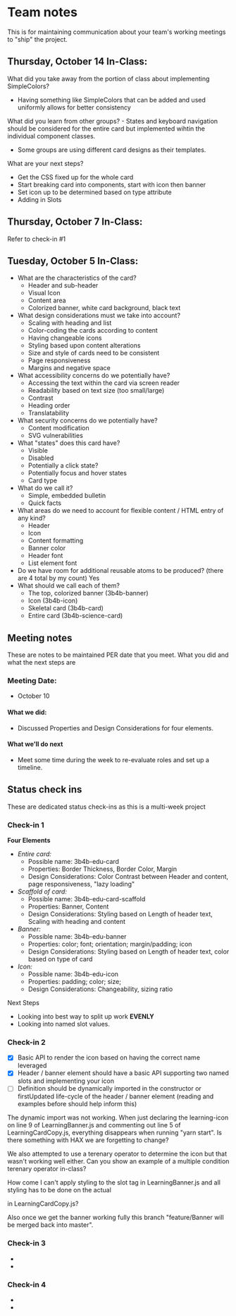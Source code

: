 # Team notes
This is for maintaining communication about your team's working meetings to "ship" the project.

## Thursday, October 14 In-Class:
What did you take away from the portion of class about implementing SimpleColors?
  - Having something like SimpleColors that can be added and used uniformly allows for better consistency
 
What did you learn from other groups?
	- States and keyboard navigation should be considered for the entire card but implemented wihtin the individual component classes.
  - Some groups are using different card designs as their templates.

What are your next steps?
  - Get the CSS fixed up for the whole card
  - Start breaking card into components, start with icon then banner
  - Set icon up to be determined based on type attribute
  - Adding in Slots

## Thursday, October 7 In-Class:
Refer to check-in #1

## Tuesday, October 5 In-Class:
- What are the characteristics of the card?
    - Header and sub-header
    - Visual Icon
    - Content area
    - Colorized banner, white card background, black text
- What design considerations must we take into account?
    - Scaling with heading and list
    - Color-coding the cards according to content
    - Having changeable icons
    - Styling based upon content alterations
    - Size and style of cards need to be consistent
    - Page responsiveness
    - Margins and negative space
- What accessibility concerns do we potentially have?
    - Accessing the text within the card via screen reader
    - Readability based on text size (too small/large)
    - Contrast
    - Heading order
    - Translatability
- What security concerns do we potentially have?
    - Content modification
    - SVG vulnerabilities
- What "states" does this card have?
    - Visible
    - Disabled
    - Potentially a click state?
    - Potentially focus and hover states
    - Card type
- What do we call it?
    - Simple, embedded bulletin
    - Quick facts
- What areas do we need to account for flexible content / HTML entry of any kind?
    - Header
    - Icon
    - Content formatting
    - Banner color
    - Header font
    - List element font
- Do we have room for additional reusable atoms to be produced? (there are 4 total by my count)
    Yes
- What should we call each of them?
    - The top, colorized banner (3b4b-banner)
    - Icon (3b4b-icon)
    - Skeletal card (3b4b-card)
    - Entire card (3b4b-science-card)

## Meeting notes
These are notes to be maintained PER date that you meet. What you did and what the next steps are
### Meeting Date: 
- October 10

#### What we did: 
- Discussed Properties and Design Considerations for four elements.


#### What we'll do next
- Meet some time during the week to re-evaluate roles and set up a timeline.


## Status check ins
These are dedicated status check-ins as this is a multi-week project
### Check-in 1

**Four Elements**
- *Entire card:* 
  - Possible name: 3b4b-edu-card
  - Properties: Border Thickness, Border Color, Margin
  - Design Considerations: Color Contrast between Header and content, page responsiveness, "lazy loading"
- *Scaffold of card:* 
  - Possible name: 3b4b-edu-card-scaffold
  - Properties: Banner, Content
  - Design Considerations: Styling based on Length of header text, Scaling with heading and content
- *Banner:* 
  - Possible name: 3b4b-edu-banner
  - Properties: color; font; orientation; margin/padding; icon
  - Design Considerations: Styling based on Length of header text, color based on type of card
- *Icon:* 
  - Possible name: 3b4b-edu-icon
  - Properties: padding; color; size;
  - Design Considerations: Changeability, sizing ratio
  
Next Steps
  - Looking into best way to split up work **EVENLY**
  - Looking into named slot values.
  

### Check-in 2
- [x] Basic API to render the icon based on having the correct name leveraged
- [x] Header / banner element should have a basic API supporting two named slots and implementing your icon
- [ ] Definition should be dynamically imported in the constructor or firstUpdated life-cycle of the header / banner element (reading and examples before should help inform this)

The dynamic import was not working.  When just declaring the learning-icon on line 9 of LearningBanner.js and commenting out line 5 of LearningCardCopy.js, everything disappears when running "yarn start".  Is there something with HAX we are forgetting to change?

We also attempted to use a terenary operator to determine the icon but that wasn't working well either.  Can you show an example of a multiple condition terenary operator in-class?

How come I can't apply styling to the slot tag in LearningBanner.js and all styling has to be done on the actual <p> in LearningCardCopy.js?

Also once we get the banner working fully this branch "feature/Banner will be merged back into master".
### Check-in 3
- 
- 
### Check-in 4
- 
- 
